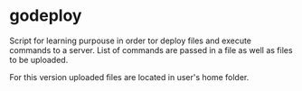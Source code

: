 # godeploy
Script for learning purpouse in order tor deploy files and execute commands to a  server.
List of commands are passed in a file as well as files to be uploaded.

For this version uploaded files are located in user's home folder.

